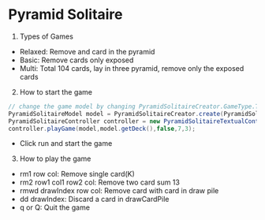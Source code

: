 # Pyramid Solitaire

1. Types of Games
- Relaxed: Remove and card in the pyramid
- Basic: Remove cards only exposed
- Multi: Total 104 cards, lay in three pyramid, remove only the exposed cards

2. How to start the game
```java
// change the game model by changing PyramidSolitaireCreator.GameType.THETYEPYOUWANT
PyramidSolitaireModel model = PyramidSolitaireCreator.create(PyramidSolitaireCreator.GameType.MULTIPYRAMID);
PyramidSolitaireController controller = new PyramidSolitaireTextualController(new InputStreamReader(System.in),System.out);
controller.playGame(model,model.getDeck(),false,7,3);
```
- Click run and start the game

3. How to play the game
- rm1 row col: Remove single card(K)
- rm2 row1 col1 row2 col: Remove two card sum 13
- rmwd drawIndex row col: Remove card with card in draw pile
- dd drawIndex: Discard a card in drawCardPile
- q or Q: Quit the game